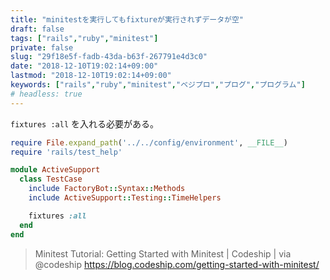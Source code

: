 ```yaml
---
title: "minitestを実行してもfixtureが実行されずデータが空"
draft: false
tags: ["rails","ruby","minitest"]
private: false
slug: "29f18e5f-fadb-43da-b63f-267791e4d3c0"
date: "2018-12-10T19:02:14+09:00"
lastmod: "2018-12-10T19:02:14+09:00"
keywords: ["rails","ruby","minitest","ベジプロ","プログ","プログラム"]
# headless: true
---
```


`fixtures :all` を入れる必要がある。

```rb:test/test_helper.rb
require File.expand_path('../../config/environment', __FILE__)
require 'rails/test_help'

module ActiveSupport
  class TestCase
    include FactoryBot::Syntax::Methods
    include ActiveSupport::Testing::TimeHelpers

    fixtures :all
  end
end
```

> Minitest Tutorial: Getting Started with Minitest | Codeship | via @codeship
https://blog.codeship.com/getting-started-with-minitest/

